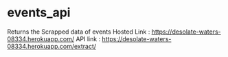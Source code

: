 # events_api
Returns the Scrapped data of events
Hosted Link : https://desolate-waters-08334.herokuapp.com/
API link : https://desolate-waters-08334.herokuapp.com/extract/
